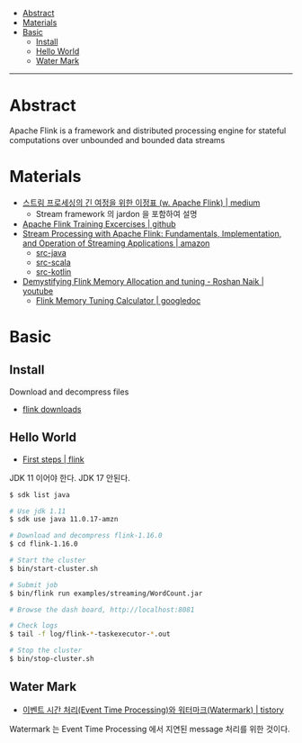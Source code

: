 - [Abstract](#abstract)
- [Materials](#materials)
- [Basic](#basic)
  - [Install](#install)
  - [Hello World](#hello-world)
  - [Water Mark](#water-mark)

----

# Abstract

Apache Flink is a framework and distributed processing engine for stateful computations over unbounded and bounded data streams

# Materials

* [스트림 프로세싱의 긴 여정을 위한 이정표 (w. Apache Flink) | medium](https://medium.com/rate-labs/%EC%8A%A4%ED%8A%B8%EB%A6%BC-%ED%94%84%EB%A1%9C%EC%84%B8%EC%8B%B1%EC%9D%98-%EA%B8%B4-%EC%97%AC%EC%A0%95%EC%9D%84-%EC%9C%84%ED%95%9C-%EC%9D%B4%EC%A0%95%ED%91%9C-with-flink-8e3953f97986)
  * Stream framework 의 jardon 을 포함하여 설명
* [Apache Flink Training Excercises | github](https://github.com/apache/flink-training)
* [Stream Processing with Apache Flink: Fundamentals, Implementation, and Operation of Streaming Applications | amazon](https://www.amazon.com/Stream-Processing-Apache-Flink-Implementation-ebook/dp/B07QM3DSB7)
  * [src-java](https://github.com/streaming-with-flink/examples-java)
  * [src-scala](https://github.com/streaming-with-flink/examples-scala)
  * [src-kotlin](https://github.com/rockmkd/flink-examples-kotlin)
* [Demystifying Flink Memory Allocation and tuning - Roshan Naik | youtube](https://www.youtube.com/watch?v=aq1Whga-RJ4)
  * [Flink Memory Tuning Calculator | googledoc](https://docs.google.com/spreadsheets/d/1DMUnHXNdoK1BR9TpTTpqeZvbNqvXGO7PlNmTojtaStU/edit#gid=0)

# Basic

## Install

Download and decompress files

* [flink downloads](https://flink.apache.org/downloads.html)

## Hello World

* [First steps | flink](https://nightlies.apache.org/flink/flink-docs-release-1.16/docs/try-flink/local_installation/)

JDK 11 이어야 한다. JDK 17 안된다.

```bash
$ sdk list java

# Use jdk 1.11
$ sdk use java 11.0.17-amzn

# Download and decompress flink-1.16.0
$ cd flink-1.16.0

# Start the cluster
$ bin/start-cluster.sh

# Submit job
$ bin/flink run examples/streaming/WordCount.jar

# Browse the dash board, http://localhost:8081

# Check logs
$ tail -f log/flink-*-taskexecutor-*.out

# Stop the cluster
$ bin/stop-cluster.sh
```

## Water Mark

* [이벤트 시간 처리(Event Time Processing)와 워터마크(Watermark) | tistory](https://seamless.tistory.com/99)

Watermark 는 Event Time Processing 에서 지연된 message 처리를 위한 것이다.
